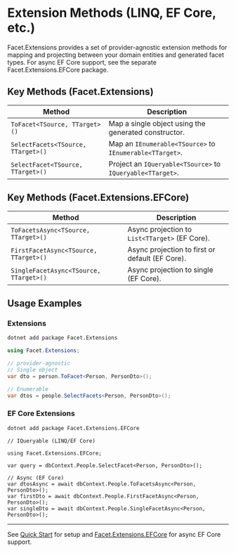 # Extension Methods (LINQ, EF Core, etc.)

Facet.Extensions provides a set of provider-agnostic extension methods for mapping and projecting between your domain entities and generated facet types.
For async EF Core support, see the separate Facet.Extensions.EFCore package.

## Key Methods (Facet.Extensions)

| Method                              | Description                                                      |
|------------------------------------- |------------------------------------------------------------------|
| `ToFacet<TSource, TTarget>()`        | Map a single object using the generated constructor.              |
| `SelectFacets<TSource, TTarget>()`   | Map an `IEnumerable<TSource>` to `IEnumerable<TTarget>`.          |
| `SelectFacet<TSource, TTarget>()`    | Project an `IQueryable<TSource>` to `IQueryable<TTarget>`.        |

## Key Methods (Facet.Extensions.EFCore)

| Method                              | Description                                                      |
|------------------------------------- |------------------------------------------------------------------|
| `ToFacetsAsync<TSource, TTarget>()`  | Async projection to `List<TTarget>` (EF Core).                    |
| `FirstFacetAsync<TSource, TTarget>()`| Async projection to first or default (EF Core).                   |
| `SingleFacetAsync<TSource, TTarget>()`| Async projection to single (EF Core).                            |

## Usage Examples

### Extensions

```bash
dotnet add package Facet.Extensions
```

```csharp
using Facet.Extensions;

// provider-agnostic
// Single object
var dto = person.ToFacet<Person, PersonDto>();

// Enumerable
var dtos = people.SelectFacets<Person, PersonDto>();
```

### EF Core Extensions

```bash
dotnet add package Facet.Extensions.EFCore
```

```
// IQueryable (LINQ/EF Core)

using Facet.Extensions.EFCore; 

var query = dbContext.People.SelectFacet<Person, PersonDto>();

// Async (EF Core)
var dtosAsync = await dbContext.People.ToFacetsAsync<Person, PersonDto>();
var firstDto = await dbContext.People.FirstFacetAsync<Person, PersonDto>();
var singleDto = await dbContext.People.SingleFacetAsync<Person, PersonDto>();
```

---

See [Quick Start](02_QuickStart.md) for setup and [Facet.Extensions.EFCore](https://www.nuget.org/packages/Facet.Extensions.EFCore) for async EF Core support.
